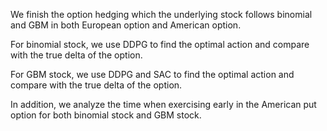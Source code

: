 We finish the option hedging which the underlying stock follows binomial and GBM in both European option and American option.

For binomial stock, we use DDPG to find the optimal action and compare with the true delta of the option.

For GBM stock, we use DDPG and SAC to find the optimal action and compare with the true delta of the option.

In addition, we analyze the time when exercising early in the American put option for both binomial stock and GBM stock.


